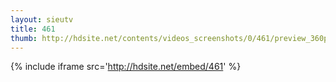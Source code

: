 ```yaml
---
layout: sieutv
title: 461
thumb: http://hdsite.net/contents/videos_screenshots/0/461/preview_360p.mp4.jpg
---
```

{% include iframe src='http://hdsite.net/embed/461' %}
 
